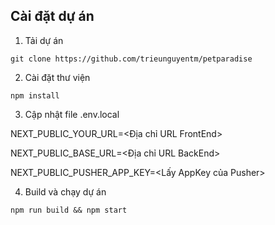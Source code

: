 ## Cài đặt dự án

1. Tải dự án

`git clone https://github.com/trieunguyentm/petparadise`

2. Cài đặt thư viện

`npm install`

3. Cập nhật file .env.local

NEXT_PUBLIC_YOUR_URL=<Địa chỉ URL FrontEnd>

NEXT_PUBLIC_BASE_URL=<Địa chỉ URL BackEnd>

NEXT_PUBLIC_PUSHER_APP_KEY=<Lấy AppKey của Pusher>

4. Build và chạy dự án

`npm run build && npm start`
